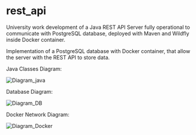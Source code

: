# rest_api

University work development of a Java REST API Server fully operational to communicate with PostgreSQL database, deployed with Maven and Wildfly inside Docker container.

Implementation of a PostgreSQL database with Docker container, that allow the server with the REST API to store data.



Java Classes Diagram:

![Diagram_java](https://user-images.githubusercontent.com/46601373/125213894-41230b00-e2ac-11eb-888a-d708b0e387f9.png)


Database Diagram:

![Diagram_DB](https://user-images.githubusercontent.com/46601373/125213875-20f34c00-e2ac-11eb-8e0a-e24cab68db92.png)


Docker Network Diagram:

![Diagram_Docker](https://user-images.githubusercontent.com/46601373/125213904-50a25400-e2ac-11eb-9cbe-ba333b13ff77.png)
